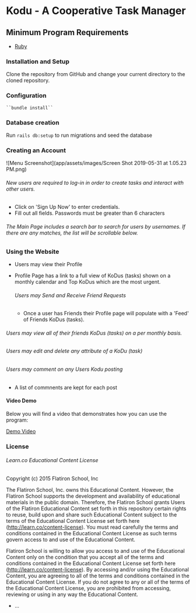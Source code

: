 # Kodu - A Cooperative Task Manager




## Minimum Program Requirements



- [Ruby](https://www.ruby-lang.org/en/documentation/installation/)


### Installation and Setup

Clone the repository from GitHub and change your current directory to the cloned repository.


### Configuration

    ``bundle install``

### Database creation

Run ```rails db:setup``` to run migrations and seed the database

### Creating an Account

![Menu Screenshot](app/assets/images/Screen Shot 2019-05-31 at 1.05.23 PM.png)

###### New users are required to log-in in order to create tasks and interact with other users.
  - Click on 'Sign Up Now' to enter credentials.
  - Fill out all fields. Passwords must be greater than 6 characters

###### The Main Page includes a search bar to search for users by usernames. If there are any matches, the list will be scrollable below.


### Using the Website

- Users may view their Profile
- Profile Page has a link to a full view of KoDus (tasks) shown on a monthly calendar and Top KoDus which are the most urgent.

  ###### Users may Send and Receive Friend Requests
   - Once a user has Friends their Profile page will populate with a 'Feed' of Friends KoDus (tasks).

###### Users may view all of their friends KoDus (tasks) on a per monthly basis.


   ###### Users may edit and delete any attribute of a KoDu (task)

   ###### Users may comment on any Users Kodu posting
  - A list of commnents are kept for each post

#### Video Demo


   Below you will find a video that demonstrates how you can use the program:

   [Demo Video](https://youtu.be/BlhWCbt2oUI)






### License

###### Learn.co Educational Content License

Copyright (c) 2015 Flatiron School, Inc

The Flatiron School, Inc. owns this Educational Content. However, the Flatiron School supports the development and availability of educational materials in the public domain. Therefore, the Flatiron School grants Users of the Flatiron Educational Content set forth in this repository certain rights to reuse, build upon and share such Educational Content subject to the terms of the Educational Content License set forth here (http://learn.co/content-license). You must read carefully the terms and conditions contained in the Educational Content License as such terms govern access to and use of the Educational Content.

Flatiron School is willing to allow you access to and use of the Educational Content only on the condition that you accept all of the terms and conditions contained in the Educational Content License set forth here (http://learn.co/content-license). By accessing and/or using the Educational Content, you are agreeing to all of the terms and conditions contained in the Educational Content License. If you do not agree to any or all of the terms of the Educational Content License, you are prohibited from accessing, reviewing or using in any way the Educational Content.

* ...
